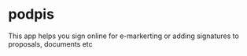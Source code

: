 # podpis
This app helps you sign online for e-markerting or adding signatures to proposals, documents etc

